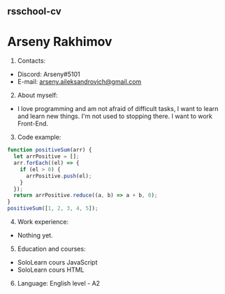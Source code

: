 ## rsschool-cv
# Arseny Rakhimov
1. Contacts:
- Discord: Arseny#5101
- E-mail: arseny.aileksandrovich@gmail.com
2. About myself:
- I love programming and am not afraid of difficult tasks, I want to learn and learn new things. I'm not used to stopping there. I want to work Front-End.
3. Code example:
```javascript
function positiveSum(arr) {
  let arrPositive = [];
  arr.forEach((el) => {
    if (el > 0) {
      arrPositive.push(el);
    }
  });
  return arrPositive.reduce((a, b) => a + b, 0);
}
positiveSum([1, 2, 3, 4, 5]);
```
4. Work experience:
* Nothing yet.
5. Education and courses:
* SoloLearn cours JavaScript
* SoloLearn cours HTML
6. Language:
English level - A2

